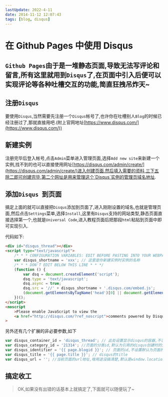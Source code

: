 ```yaml
---
lastUpdate: 2022-4-11
date: 2014-11-12 12:07:43
tags: [blog, disqus]
---
```


# 在 Github Pages 中使用 Disqus

## `Github Pages`由于是一堆静态页面,导致无法写评论和留言,所有这里就用到`Disqus`了,在页面中引入后便可以实现评论等各种吐槽交互的功能,简直狂拽吊炸天~

## 注册`Disqus `

要使用`Disqus`,当然需要先注册一个`Disqus`帐号了,也许你在吐槽别人`Blog`的时候已经注册过了,那就直接用吧.(附上官网地址[https://www.disqus.com/](https://www.disqus.com/))

## 新建实例

注册完毕后登入帐号,点击`Admin`菜单进入管理页面,选择`Add new site`来新建一个实例,找不到的也可以直接使用网址[https://disqus.com/admin/create/](https://disqus.com/admin/create/)进入创建页面.然后填入需要的资料,三下五除二即可创建完毕,第二个网址是用来管理这个`Disqus`实例的管理页域名地址.

## 添加`Disqus `到页面

搞定上面的就可以直接把`Disqus`添加到页面了,进入刚刚设置的域名,也就是管理页面,然后点击`Settings`菜单,选择`Install`,这里有`Disqus`支持的网站类型,静态页面直接选择第一个,也就是`Universal Code`,进入教程页面后把那段`html`粘贴到页面中即可实现引入.

代码如下:

```html
<div id="disqus_thread"></div>
<script type="text/javascript">
    /* * * CONFIGURATION VARIABLES: EDIT BEFORE PASTING INTO YOUR WEBPAGE * * */
    var disqus_shortname = 'xxx'; // 这里是你新建实例时实例的名称
    /* * * DON'T EDIT BELOW THIS LINE * * */
    (function () {
        var dsq = document.createElement('script');
        dsq.type = 'text/javascript';
        dsq.async = true;
        dsq.src = '//' + disqus_shortname + '.disqus.com/embed.js';
        (document.getElementsByTagName('head')[0] || document.getElementsByTagName('body')[0]).appendChild(dsq);
    })();
</script>
<noscript
    >Please enable JavaScript to view the
    <a href="http://disqus.com/?ref_noscript">comments powered by Disqus.</a></noscript
>
```

另外还有几个扩展的非必要参数,如下

```javascript
var disqus_container_id = 'disqus_thread'; // 此处设置显示disqus的容器,不设置时默认为disqus_thread
var disqus_category_id = '21314'; //页面的分类id,默认为引用的disqus创建时的分类,可在./admin/settings/advanced/页面中管理分类及查看分类id
var disqus_identifier = '{{ page.blogid }}'; // 页面的id,不设置默认为页面的url,当blog迁移时url会变动会导致很麻烦,所以做好还是每篇blog单独设置一下
var disqus_title = '{{ page.title }}'; // disqus的title
var disqus_url = ''; //当前页面的url地址,啥用途没搞清楚,默认是window.location.href,一般无需设置(大概吧~)
```

## 搞定收工

> OK,如果没有出错的话基本上就搞定了,下面就可以随便玩了~
